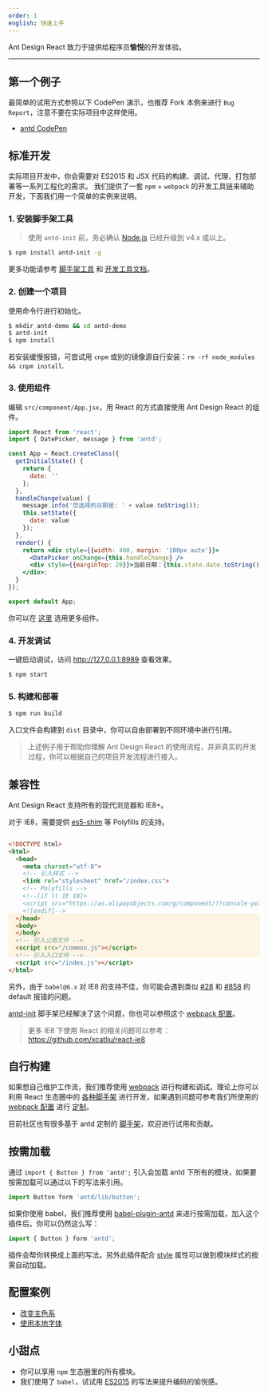 ```yaml
---
order: 1
english: 快速上手
---
```


Ant Design React 致力于提供给程序员**愉悦**的开发体验。

---

## 第一个例子

最简单的试用方式参照以下 CodePen 演示，也推荐 Fork 本例来进行 `Bug Report`，注意不要在实际项目中这样使用。

- [antd CodePen](http://codepen.io/anon/pen/wGOWGW?editors=001)

## 标准开发

实际项目开发中，你会需要对 ES2015 和 JSX 代码的构建、调试、代理、打包部署等一系列工程化的需求。
我们提供了一套 `npm` + `webpack` 的开发工具链来辅助开发，下面我们用一个简单的实例来说明。

### 1. 安装脚手架工具

> 使用 `antd-init` 前，务必确认 [Node.js](https://nodejs.org/en/) 已经升级到 v4.x 或以上。

```bash
$ npm install antd-init -g
```

更多功能请参考 [脚手架工具](https://github.com/ant-design/antd-init/) 和 [开发工具文档](http://ant-tool.github.io/)。

### 2. 创建一个项目

使用命令行进行初始化。

```bash
$ mkdir antd-demo && cd antd-demo
$ antd-init
$ npm install
```

若安装缓慢报错，可尝试用 `cnpm` 或别的镜像源自行安装：`rm -rf node_modules && cnpm install`.

### 3. 使用组件

编辑 `src/component/App.jsx`，用 React 的方式直接使用 Ant Design React 的组件。

```jsx
import React from 'react';
import { DatePicker, message } from 'antd';

const App = React.createClass({
  getInitialState() {
    return {
      date: ''
    };
  },
  handleChange(value) {
    message.info('您选择的日期是: ' + value.toString());
    this.setState({
      date: value
    });
  },
  render() {
    return <div style={{width: 400, margin: '100px auto'}}>
      <DatePicker onChange={this.handleChange} />
      <div style={{marginTop: 20}}>当前日期：{this.state.date.toString()}</div>
    </div>;
  }
});

export default App;
```

你可以在 [这里](/components/button) 选用更多组件。

### 4. 开发调试

一键启动调试，访问 http://127.0.0.1:8989 查看效果。

```bash
$ npm start
```

### 5. 构建和部署

```bash
$ npm run build
```

入口文件会构建到 `dist` 目录中，你可以自由部署到不同环境中进行引用。

> 上述例子用于帮助你理解 Ant Design React 的使用流程，并非真实的开发过程，你可以根据自己的项目开发流程进行接入。

## 兼容性

Ant Design React 支持所有的现代浏览器和 IE8+。

对于 IE8，需要提供 [es5-shim](http://facebook.github.io/react/docs/working-with-the-browser.html#browser-support-and-polyfills) 等 Polyfills 的支持。

<div class="code-line-highlight"></div>

<style>
.code-line-highlight {
  box-shadow: 0px 248px 0px rgba(255, 162, 0, 0.1);
  height: 88px;
  margin-top: -88px;
  position: relative;
  z-index: 1;
  pointer-events: none;
}
</style>

```html
<!DOCTYPE html>
<html>
  <head>
    <meta charset="utf-8">
    <!-- 引入样式 -->
    <link rel="stylesheet" href="/index.css">
    <!-- Polyfills -->
    <!--[if lt IE 10]>
    <script src="https://as.alipayobjects.com/g/component/??console-polyfill/0.2.2/index.js,es5-shim/4.5.7/es5-shim.min.js,es5-shim/4.5.7/es5-sham.min.js,html5shiv/3.7.2/html5shiv.min.js,media-match/2.0.2/media.match.min.js"></script>
    <![endif]-->
  </head>
  <body>
  </body>
  <!-- 引入公用文件 -->
  <script src="/common.js"></script>
  <!-- 引入入口文件 -->
  <script src="/index.js"></script>
</html>
```

另外，由于 `babel@6.x` 对 IE8 的支持不佳，你可能会遇到类似 [#28](https://github.com/ant-tool/atool-build/issues/28) 和 [#858](https://github.com/ant-design/ant-design/issues/858) 的 default 报错的问题。

[antd-init](http://github.com/ant-design/antd-init) 脚手架已经解决了这个问题，你也可以参照这个 [webpack 配置](https://github.com/ant-design/antd-init/blob/f5fb9479ca973fade51fd6754e50f8b3fafbb1df/boilerplate/webpack.config.js#L4-L8)。

> 更多 IE8 下使用 React 的相关问题可以参考：https://github.com/xcatliu/react-ie8

## 自行构建

如果想自己维护工作流，我们推荐使用 [webpack](http://webpack.github.io/) 进行构建和调试。理论上你可以利用 React 生态圈中的 [各种脚手架](https://github.com/enaqx/awesome-react#boilerplates) 进行开发，如果遇到问题可参考我们所使用的 [webpack 配置](https://github.com/ant-tool/atool-build/blob/master/src/getWebpackCommonConfig.js) 进行 [定制](http://ant-tool.github.io/webpack-config.html)。

目前社区也有很多基于 antd 定制的 [脚手架](https://github.com/ant-design/ant-design/issues/129)，欢迎进行试用和贡献。

## 按需加载

通过 `import { Button } from 'antd';` 引入会加载 antd 下所有的模块，如果要按需加载可以通过以下的写法来引用。

```jsx
import Button form 'antd/lib/button';
```

如果你使用 babel，我们推荐使用 [babel-plugin-antd](https://github.com/ant-design/babel-plugin-antd) 来进行按需加载，加入这个插件后。你可以仍然这么写：

```jsx
import { Button } form 'antd';
```

插件会帮你转换成上面的写法。另外此插件配合 [style](https://github.com/ant-design/babel-plugin-antd#usage) 属性可以做到模块样式的按需自动加载。

## 配置案例

- [改变主色系](https://github.com/ant-design/antd-init/tree/master/examples/customize-antd-theme)
- [使用本地字体](https://github.com/ant-design/antd-init/tree/master/examples/local-iconfont)

## 小甜点

- 你可以享用 `npm` 生态圈里的所有模块。
- 我们使用了 `babel`，试试用 [ES2015](http://babeljs.io/blog/2015/06/07/react-on-es6-plus/) 的写法来提升编码的愉悦感。
